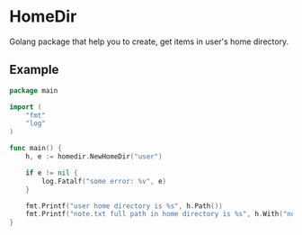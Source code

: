 HomeDir
======

Golang package that help you to create, get items in user's home directory.

## Example

```go
package main

import (
    "fmt"
    "log"
)

func main() {
    h, e := homedir.NewHomeDir("user")

    if e != nil {
        log.Fatalf("some error: %v", e)
    }

    fmt.Printf("user home directory is %s", h.Path())
    fmt.Printf("note.txt full path in home directory is %s", h.With("note.txt))
}
```